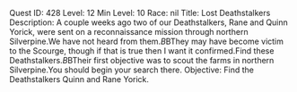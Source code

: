 Quest ID: 428
Level: 12
Min Level: 10
Race: nil
Title: Lost Deathstalkers
Description: A couple weeks ago two of our Deathstalkers, Rane and Quinn Yorick, were sent on a reconnaissance mission through northern Silverpine.We have not heard from them.$B$BThey may have become victim to the Scourge, though if that is true then I want it confirmed.Find these Deathstalkers.$B$BTheir first objective was to scout the farms in northern Silverpine.You should begin your search there.
Objective: Find the Deathstalkers Quinn and Rane Yorick.
